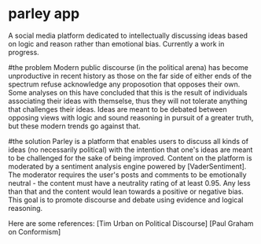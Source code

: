 # parley app

A social media platform dedicated to intellectually discussing ideas based on logic and reason rather than emotional bias.
Currently a work in progress.

#the problem
Modern public discourse (in the political arena) has become unproductive in recent history as those on the far side of either ends of the spectrum refuse acknowledge any proposotion that opposes their own. Some analyses on this have concluded that this is the result of individuals associating their ideas with themselse, thus they will not tolerate anything that challenges their ideas. Ideas are meant to be debated between opposing views with logic and sound reasoning in pursuit of a greater truth, but these modern trends go against that.

#the solution
Parley is a platform that enables users to discuss all kinds of ideas (no necessarily political) with the intention that one's ideas are meant to be challenged for the sake of being improved. Content on the platform is moderated by a sentiment analysis engine powered by [VaderSentiment]. The moderator requires the user's posts and comments to be emotionally neutral - the content must have a neutrality rating of at least 0.95. Any less than that and the content would lean towards a positive or negative bias. This goal is to promote discourse and debate using evidence and logical reasoning.

Here are some references:
[Tim Urban on Political Discourse]
[Paul Graham on Conformism]

[1]: https://github.com/FatumaA/supa_auth_flutter "VaderSentiment"
[2]: https://www.youtube.com/watch?v=ivDwzBYsED4 "Tim Urban on Political Discourse"
[3]: http://www.paulgraham.com/conformism.html "Paul Graham on Conformism"
